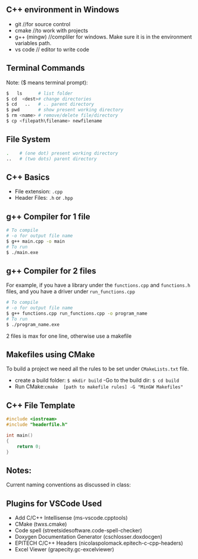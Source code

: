 ## C++ environment in Windows
- git //for source control
- cmake //to work with projects
- g++ (mingw) //compliler for windows. Make sure it is in the environment variables path.
- vs code // editor to write code
## Terminal Commands 
Note: ($ means terminal prompt):
```bash
$   ls      # list folder 
$ cd  <dest># change directories
$ cd   ..	# .. parent directory 
$ pwd       # show present working directory
$ rm <name> # remove/delete file/directory
$ cp <filepath\filename> newfilename
```
## File System
``` bash
.    # (one dot) present working directory
..   # (two dots) parent directory
```
## C++ Basics
- File extension: `.cpp`
- Header Files: `.h` or `.hpp`

## g++ Compiler for 1 file
```bash
# To compile
# -o for output file name
$ g++ main.cpp -o main
# To run
$ ./main.exe
```
## g++ Compiler for 2 files
For example, if you have a library
under the `functions.cpp` and 
`functions.h` files, and you have
 a driver under `run_functions.cpp`
```bash
# To compile
# -o for output file name
$ g++ functions.cpp run_functions.cpp -o program_name
# To run
$ ./program_name.exe
```
2 files is max for one line, otherwise use a makefile

## Makefiles using CMake
To build a project we need all the rules to be
set under `CMakeLists.txt` file.
- create a build folder: `$ mkdir build`
-Go to the build dir: `$ cd build`
- Run CMake:`cmake 
[path to makefile rules] -G "MinGW Makefiles"`

## C++ File Template

```cpp
#include <iostream>
#include "headerfile.h"

int main()
{
    return 0;
}
```

## Notes:
Current naming conventions as discussed in class:
 

## Plugins for VSCode Used 

- Add C/C++ Intellisense (ms-vscode.cpptools)
- CMake (twxs.cmake)
- Code spell (streetsidesoftware.code-spell-checker)
- Doxygen Documentation Generator (cschlosser.doxdocgen)
- EPITECH C/C++ Headers (nicolaspolomack.epitech-c-cpp-headers)
- Excel Viewer (grapecity.gc-excelviewer)
